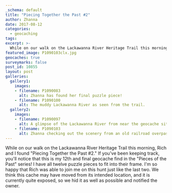```yaml
---
_schema: default
title: "Piecing Together the Past #2"
author: Zhanna
date: 2017-08-12
categories:
  - geocaching
tags:
excerpt: >-
  While on our walk on the Lackawanna River Heritage Trail this morning, Rich and I found "Piecing Together the Past #2."
featured_image: P1090103clx.jpg
geocaches: true
surveymarks: false
post_id: 10855
layout: post
galleries:
  gallery1:
    images:
    - filename: P1090083
      alt: Zhanna has found her final puzzle piece!
    - filename: P1090100
      alt: The muddy Lackawanna River as seen from the trail.  
  gallery2:
    images:
    - filename: P1090097
      alt: A glimpse of the Lackawanna River from near the geocache site. 
    - filename: P1090103
      alt: Zhanna checking out the scenery from an old railroad overpass.        
---
```


While on our walk on the Lackawanna River Heritage Trail this morning, Rich and I found "Piecing Together the Past #2." If you've been keeping track, you'll notice that this is my 12th and final geocache find in the "Pieces of the Past" series! I have all twelve puzzle pieces to fit into their frame. I'm so happy that Rich was able to join me on this hunt just like the last two. We think this cache may have moved from its intended location, and it is currently quite exposed, so we hid it as well as possible and notified the owner. 